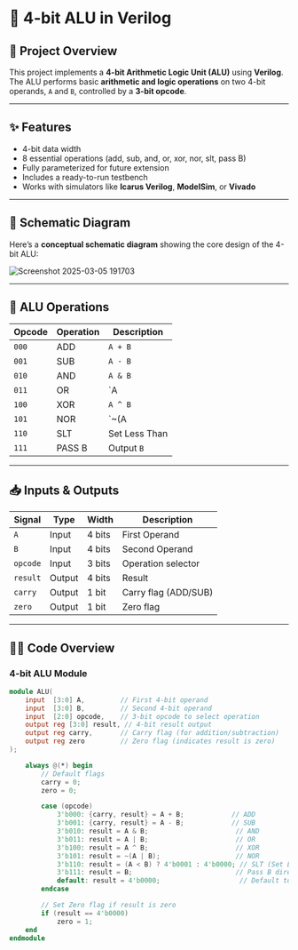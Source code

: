 # 🔢 4-bit ALU in Verilog

## 📜 Project Overview
This project implements a **4-bit Arithmetic Logic Unit (ALU)** using **Verilog**.  
The ALU performs basic **arithmetic and logic operations** on two 4-bit operands, `A` and `B`, controlled by a **3-bit opcode**.

---

## ✨ Features
- 4-bit data width
- 8 essential operations (add, sub, and, or, xor, nor, slt, pass B)
- Fully parameterized for future extension
- Includes a ready-to-run testbench
- Works with simulators like **Icarus Verilog**, **ModelSim**, or **Vivado**

---

## 📐 Schematic Diagram

Here’s a **conceptual schematic diagram** showing the core design of the 4-bit ALU:

![Screenshot 2025-03-05 191703](https://github.com/user-attachments/assets/adaacc26-c5e2-4e4b-a190-16b209d70604)



---

## 🔨 ALU Operations

| Opcode | Operation | Description |
|--|--|--|
| `000` | ADD | `A + B` |
| `001` | SUB | `A - B` |
| `010` | AND | `A & B` |
| `011` | OR | `A | B` |
| `100` | XOR | `A ^ B` |
| `101` | NOR | `~(A | B)` |
| `110` | SLT | Set Less Than |
| `111` | PASS B | Output `B` |

---

## 📥 Inputs & Outputs

| Signal | Type | Width | Description |
|--|--|--|--|
| `A` | Input | 4 bits | First Operand |
| `B` | Input | 4 bits | Second Operand |
| `opcode` | Input | 3 bits | Operation selector |
| `result` | Output | 4 bits | Result |
| `carry` | Output | 1 bit | Carry flag (ADD/SUB) |
| `zero` | Output | 1 bit | Zero flag |

---
## 🧑‍💻 Code Overview

### **4-bit ALU Module**

```verilog
module ALU(
    input  [3:0] A,         // First 4-bit operand
    input  [3:0] B,         // Second 4-bit operand
    input  [2:0] opcode,    // 3-bit opcode to select operation
    output reg [3:0] result, // 4-bit result output
    output reg carry,       // Carry flag (for addition/subtraction)
    output reg zero         // Zero flag (indicates result is zero)
);

    always @(*) begin
        // Default flags
        carry = 0;
        zero = 0;

        case (opcode)
            3'b000: {carry, result} = A + B;            // ADD
            3'b001: {carry, result} = A - B;            // SUB
            3'b010: result = A & B;                      // AND
            3'b011: result = A | B;                      // OR
            3'b100: result = A ^ B;                      // XOR
            3'b101: result = ~(A | B);                   // NOR
            3'b110: result = (A < B) ? 4'b0001 : 4'b0000; // SLT (Set Less Than)
            3'b111: result = B;                          // Pass B directly
            default: result = 4'b0000;                    // Default to 0
        endcase

        // Set Zero flag if result is zero
        if (result == 4'b0000)
            zero = 1;
    end
endmodule

